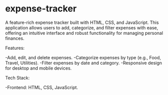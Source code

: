 # expense-tracker
A feature-rich expense tracker built with HTML, CSS, and JavaScript. This application allows users to add, categorize, and filter expenses with ease, offering an intuitive interface and robust functionality for managing personal finances.

Features:

-Add, edit, and delete expenses.
-Categorize expenses by type (e.g., Food, Travel, Utilities).
-Filter expenses by date and category.
-Responsive design for desktop and mobile devices.

Tech Stack:

-Frontend: HTML, CSS, JavaScript.
